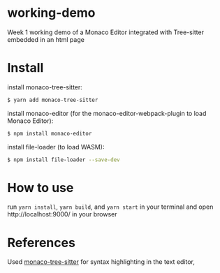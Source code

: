 # working-demo
Week 1 working demo of a Monaco Editor integrated with Tree-sitter embedded in an html page


# Install

install monaco-tree-sitter:
```bash
$ yarn add monaco-tree-sitter
```

install monaco-editor (for the monaco-editor-webpack-plugin to load Monaco Editor):
```bash
$ npm install monaco-editor
```

install file-loader (to load WASM):
```bash
$ npm install file-loader --save-dev
```


# How to use
run `yarn install`, `yarn build`, and `yarn start` in your terminal and open http://localhost:9000/ in your browser



# References
Used [monaco-tree-sitter](https://github.com/Menci/monaco-tree-sitter) for syntax highlighting in the text editor, 
